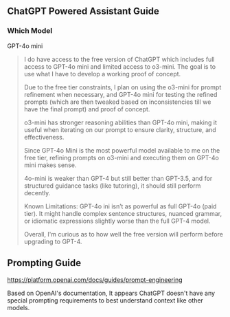 ## ChatGPT Powered Assistant Guide

### Which Model

GPT-4o mini

> I do have access to the free version of ChatGPT which includes full access to GPT-4o mini and limited access to o3-mini. The goal is to use what I have to develop a working proof of concept.
>
> Due to the free tier constraints, I plan on using the o3-mini for prompt refinement when necessary, and GPT-4o mini for testing the refined prompts (which are then tweaked based on inconsistencies till we have the final prompt) and proof of concept.
>
> o3-mini has stronger reasoning abilities than GPT-4o mini, making it useful when iterating on our prompt to ensure clarity, structure, and effectiveness.
>
> Since GPT-4o Mini is the most powerful model available to me on the free tier, refining prompts on o3-mini and executing them on GPT-4o mini makes sense. 
>
> 4o-mini is weaker than GPT-4 but still better than GPT-3.5, and for structured guidance tasks (like tutoring), it should still perform decently.
>
> Known Limitations: GPT-4o ini isn’t as powerful as full GPT-4o (paid tier). It might handle complex sentence structures, nuanced grammar, or idiomatic expressions slightly worse than the full GPT-4 model.
>
> Overall, I'm curious as to how well the free version will perform before upgrading to GPT-4.


## Prompting Guide
 
https://platform.openai.com/docs/guides/prompt-engineering

Based on OpenAI's documentation, It appears ChatGPT doesn't have any special prompting requirements to best understand context like other models.